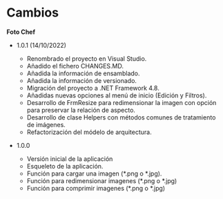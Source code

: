 ﻿Cambios
==========
**Foto Chef**

* 1.0.1 (14/10/2022)
  * Renombrado el proyecto en Visual Studio.
  * Añadido el fichero CHANGES.MD.
  * Añadida la información de ensamblado. 
  * Añadida la información de versionado.
  * Migración del proyecto a .NET Framework 4.8.
  * Añadidas nuevas opciones al menú de inicio (Edición y Filtros).
  * Desarrollo de FrmResize para redimensionar la imagen con opción para preservar la relación de aspecto.
  * Desarrollo de clase Helpers con métodos comunes de tratamiento de imágenes.
  * Refactorización del módelo de arquitectura.
    

* 1.0.0
  * Versión inicial de la aplicación
  * Esqueleto de la aplicación.
  * Función para cargar una imagen (*.png o *.jpg).
  * Función para redimensionar imagenes (*.png o *.jpg)
  * Función para comprimir imagenes  (*.png o *.jpg)